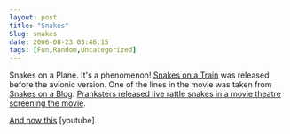 ```yaml
---
layout: post
title: "Snakes"
Slug: snakes
date: 2006-08-23 03:46:15
tags: [Fun,Random,Uncategorized]
---
```

Snakes on a Plane. It's a phenomenon! [Snakes on a Train](http://www.theasylum.cc/cgi-bin/showMovie.cgi?id=120) was released before the avionic version. One of the lines in the movie was taken from [Snakes on a Blog](http://snakesonablog.com/). [Pranksters released live rattle snakes in a movie theatre screening the movie](http://www.local6.com/news/9717727/detail.html).

[And now this](http://www.youtube.com/watch?v=ihAoSwQqo44) \[youtube\].
